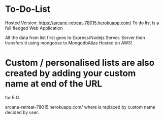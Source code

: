 # To-Do-List
Hosted Version: https://arcane-retreat-78015.herokuapp.com/
To do list is a full fledged Web Application

All the data from list first goes to Express/Nodejs Server.
Server then transfers it using mongoose to MongodbAtlas Hosted on AWS!

# Custom / personalised lists are also created by adding your custom name at end of the URL 

for E.G.

arcane-retreat-78015.herokuapp.com/<custom>
  where <custom> is replaced by custom name decided by user.
